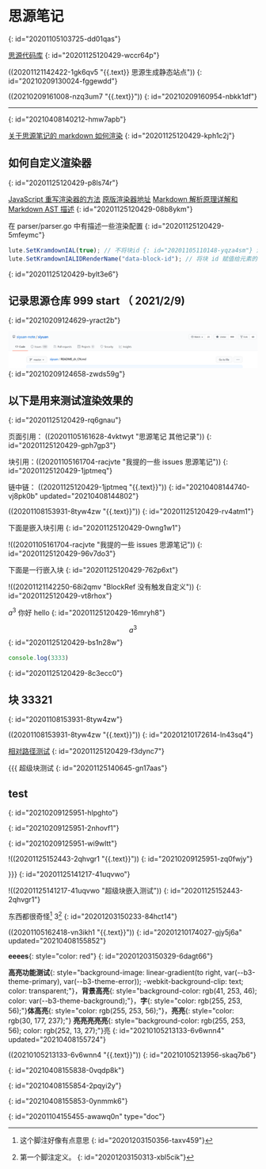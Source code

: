 # 思源笔记
{: id="20201105103725-dd01qas"}

[思源代码库](https://github.com/siyuan-note/siyuan)
{: id="20201125120429-wccr64p"}

((20201121142422-1gk6qv5 "{{.text}} 思源生成静态站点"))
{: id="20210209130024-fggewdd"}

((20210209161008-nzq3um7 "{{.text}}"))
{: id="20210209160954-nbkk1df"}

---
{: id="20210408140212-hmw7apb"}

[关于思源笔记的 markdown 如何渲染](https://github.com/siyuan-note/siyuan/issues/418)
{: id="20201125120429-kph1c2j"}

## 如何自定义渲染器
{: id="20201125120429-p8ls74r"}

[JavaScript 重写渲染器的方法](https://github.com/88250/lute/issues/5)  [原版渲染器地址](https://github.com/88250/lute/blob/master/render/html_renderer.go)   [Markdown 解析原理详解和 Markdown AST 描述](https://ld246.com/article/1587637426085)
{: id="20201125120429-08b8ykm"}

在 parser/parser.go 中有描述一些渲染配置
{: id="20201125120429-5mfeymc"}

```javascript
lute.SetKramdownIAL(true); // 不将块id {: id="20201105110148-yqza4sm"} 渲染为文本
lute.SetKramdownIALIDRenderName("data-block-id"); // 将块 id 赋值给元素的data-block-id
```
{: id="20201125120429-bylt3e6"}

## 记录思源仓库 999 start （ 2021/2/9)
{: id="20210209124629-yract2b"}

![image.png](assets/20210209124659-14r2h9q-image.png)
{: id="20210209124658-zwds59g"}

## 以下是用来测试渲染效果的
{: id="20201125120429-rq6gnau"}

页面引用： ((20201105161628-4vktwyt "思源笔记 其他记录"))
{: id="20201125120429-gph7gp3"}

块引用：((20201105161704-racjvte "我提的一些 issues  思源笔记"))
{: id="20201125120429-1jptmeq"}

链中链： ((20201125120429-1jptmeq "{{.text}}"))
{: id="20210408144740-vj8pk0b" updated="20210408144802"}

((20201108153931-8tyw4zw "{{.text}}"))
{: id="20201125120429-rv4atm1"}

下面是嵌入块引用
{: id="20201125120429-0wng1w1"}

!((20201105161704-racjvte "我提的一些 issues  思源笔记"))
{: id="20201125120429-96v7do3"}

下面是一行嵌入块
{: id="20201125120429-762p6xt"}

!((20201121142250-68i2qmv "BlockRef 没有触发自定义"))
{: id="20201125120429-vt8rhox"}

$a^3$    你好 hello
{: id="20201125120429-16mryh8"}

$$
a^3
$$
{: id="20201125120429-bs1n28w"}

```javascript {run}
console.log(3333)
```
{: id="20201125120429-8c3ecc0"}

## 块 33321
{: id="20201108153931-8tyw4zw"}

((20201108153931-8tyw4zw "{{.text}}"))
{: id="20201210172614-ln43sq4"}

[相对路径测试](../blog)
{: id="20201125120429-f3dync7"}

{{{
超级块测试
{: id="20201125140645-gn17aas"}

## test
{: id="20210209125951-hlpghto"}

{: id="20210209125951-2nhovf1"}

{: id="20210209125951-wi9wltt"}

!((20201125152443-2qhvgr1 "{{.text}}"))
{: id="20210209125951-zq0fwjy"}

}}}
{: id="20201125141217-41uqvwo"}

!((20201125141217-41uqvwo "超级块嵌入测试"))
{: id="20201125152443-2qhvgr1"}

东西都很奇怪[^test] 3[^1]
{: id="20201203150233-84hct14"}

((20201105162418-vn3ikh1 "{{.text}}"))
{: id="20201210174027-gjy5j6a" updated="20210408155852"}

**eeees**{: style="color: red"}
{: id="20201203150329-6dagt66"}

**高亮功能测试**{: style="background-image: linear-gradient(to right, var(--b3-theme-primary), var(--b3-theme-error)); -webkit-background-clip: text; color: transparent;"}，**背景高亮**{: style="background-color: rgb(41, 253, 46); color: var(--b3-theme-background);"}，**字**{: style="color: rgb(255, 253, 56);"}**体高亮**{: style="color: rgb(255, 253, 56);"}，**亮亮**{: style="color: rgb(30, 177, 237);"} **亮亮亮亮亮**{: style="background-color: rgb(255, 253, 56); color: rgb(252, 13, 27);"}亮
{: id="20210105213133-6v6wnn4" updated="20210408155724"}

((20210105213133-6v6wnn4 "{{.text}}"))
{: id="20210105213956-skaq7b6"}

{: id="20210408155838-0vqdp8k"}

[^test]: 这个脚注好像有点意思
    {: id="20201203150356-taxv459"}


[^1]: 第一个脚注定义。
    {: id="20201203150313-xbl5cik"}


{: id="20210408155854-2pqyi2y"}

{: id="20210408155853-0ynmmk6"}


{: id="20201104155455-awawq0n" type="doc"}
